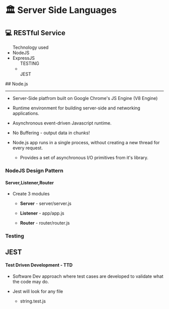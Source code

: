 # 🏛️ Server Side Languages

## 💻 RESTful Service

<ul> Technology used
<li> NodeJS
<li> ExpressJS
<ul> TESTING
<li>
</li> JEST
</ul>
</ul>
## Node.js

---

-   Server-Side platfrom built on Google Chrome's JS Engine (V8 Engine)

-   Runtime environment for building server-side and networking applications.

-   Asynchronous event-driven Javascript runtime.

-   No Buffering - output data in chunks!

-   Node.js app runs in a single process, without creating a new thread for every request.

    -   Provides a set of asynchronous I/O primitives from it's library.

### NodeJS Design Pattern

#### Server,Listener,Router

-   Create 3 modules

    -   **Server** - server/server.js

    -   **Listener** - app/app.js

    -   **Router** - router/router.js

### Testing

## JEST

#### Test Driven Development - TTD

-   Software Dev approach where test cases are developed to validate what the code may do.

-   Jest will look for any file
    -   string.test.js
